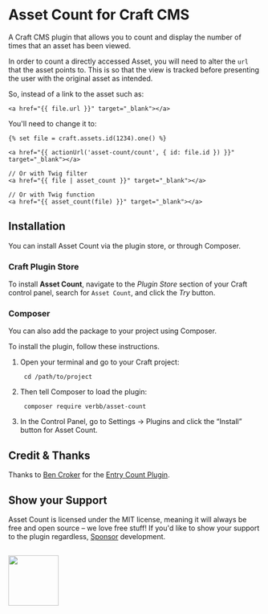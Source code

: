 # Asset Count for Craft CMS
A Craft CMS plugin that allows you to count and display the number of times that an asset has been viewed.

In order to count a directly accessed Asset, you will need to alter the `url` that the asset points to. This is so that the view is tracked before presenting the user with the original asset as intended.

So, instead of a link to the asset such as:

```
<a href="{{ file.url }}" target="_blank"></a>
```

You'll need to change it to:

```
{% set file = craft.assets.id(1234).one() %}

<a href="{{ actionUrl('asset-count/count', { id: file.id }) }}" target="_blank"></a>

// Or with Twig filter
<a href="{{ file | asset_count }}" target="_blank"></a>

// Or with Twig function
<a href="{{ asset_count(file) }}" target="_blank"></a>

```

## Installation
You can install Asset Count via the plugin store, or through Composer.

### Craft Plugin Store
To install **Asset Count**, navigate to the _Plugin Store_ section of your Craft control panel, search for `Asset Count`, and click the _Try_ button.

### Composer
You can also add the package to your project using Composer.

To install the plugin, follow these instructions.

1. Open your terminal and go to your Craft project:

        cd /path/to/project

2. Then tell Composer to load the plugin:
    
        composer require verbb/asset-count

3. In the Control Panel, go to Settings → Plugins and click the “Install” button for Asset Count.

## Credit & Thanks
Thanks to [Ben Croker](https://github.com/putyourlightson) for the [Entry Count Plugin](https://github.com/putyourlightson/craft-entry-count).

## Show your Support
Asset Count is licensed under the MIT license, meaning it will always be free and open source – we love free stuff! If you'd like to show your support to the plugin regardless, [Sponsor](https://github.com/sponsors/verbb) development.

<h2></h2>

<a href="https://verbb.io" target="_blank">
    <img width="100" src="https://verbb.io/assets/img/verbb-pill.svg">
</a>
